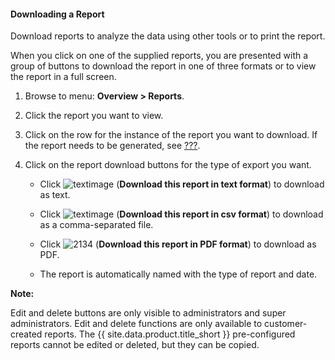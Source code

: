 #### Downloading a Report

Download reports to analyze the data using other tools or to print the
report.

When you click on one of the supplied reports, you are presented with a
group of buttons to download the report in one of three formats or to
view the report in a full screen.

1.  Browse to menu: **Overview > Reports**.

2.  Click the report you want to view.

3.  Click on the row for the instance of the report you want to
    download. If the report needs to be generated, see
    [???](#running_reports).

4.  Click on the report download buttons for the type of export you
    want.

      - Click ![textimage](../images/textimage.png) (**Download this
        report in text format**) to download as text.

      - Click ![textimage](../images/textimage.png) (**Download this
        report in csv format**) to download as a comma-separated file.

      - Click ![2134](../images/2134.png) (**Download this report in PDF
        format**) to download as PDF.

      - The report is automatically named with the type of report and
        date.

**Note:**

Edit and delete buttons are only visible to administrators and super
administrators. Edit and delete functions are only available to
customer-created reports. The {{ site.data.product.title_short }} pre-configured reports
cannot be edited or deleted, but they can be copied.

